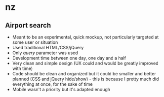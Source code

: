 # nz
## Airport search

*  Meant to be an experimental, quick mockup, not particularly targeted at some user or situation
*  Used traditional HTML/CSS/jQuery
*  Only _query_ parameter was used
*  Development time between one day, one day and a half
*  Very clean and simple design (UX could and would be greatly improved with time)
*  Code should be clean and organized but it could be smaller and better planned (CSS and jQuery hide/show) - this is because I pretty much did everything at once, for the sake of time
*  Mobile wasn't a priority but it's adapted enough
